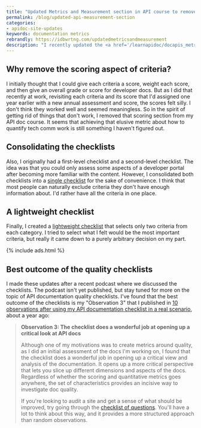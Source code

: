 ```yaml
---
title: "Updated Metrics and Measurement section in API course to remove scoring aspect"
permalink: /blog/updated-api-measurement-section
categories:
- apidoc-site-updates
keywords: documentation metrics
rebrandly: https://idbwrtng.com/updatedmetricsandmeasurement
description: "I recently updated the <a href='/learnapidoc/docapis_metrics_and_measurement.html'>Metrics and measurement</a> section of my API course to remove the section on scoring the various API documentation criteria. I also consolidated the first- and second-level checklists into a <a href='/learnapidoc/docapis_quality_checklist.html'>single checklist</a>."
---
```


## Why remove the scoring aspect of criteria?

I initially thought that I could give each criteria a score, weight each score, and then give an overall grade or score for developer docs. But as I did that recently at work, revisiting each criteria and its score that I'd assigned one year earlier with a new annual assessment and score, the scores felt silly. I don't think they worked well and seemed meaningless. So in the spirit of getting rid of things that don't work, I removed that scoring section from my API doc course. It seems that achieving that elusive metric about how to quantify tech comm work is still something I haven't figured out.

## Consolidating the checklists

Also, I originally had a first-level checklist and a second-level checklist. The idea was that you could only assess some aspects of a developer portal after becoming more familiar with the content. However, I consolidated both checklists into a [single checklist](/learnapidoc/docapis_quality_checklist.html) for the sake of convenience. I think that most people can naturally exclude criteria they don't have enough information about. I'd rather have all the criteria in one place.

## A lightweight checklist

Finally, I created a [lightweight checklist](/learnapidoc/docapis_quality_checklist.html#short_version) that selects only two criteria from each category. I tried to select what I felt would be the most important criteria, but really it came down to a purely arbitrary decision on my part.

{% include ads.html %}

## Best outcome of the quality checklists

I made these updates after a recent podcast where we discussed the checklists. The podcast isn't yet published, but stay tuned for more on the topic of API documentation quality checklists. I've found that the best outcome of the checklists is my "Observation 3" that I published in [10 observations after using my API documentation checklist in a real scenario](/blog/observations-using-checklist/), about a year ago:

> **Observation 3: The checklist does a wonderful job at opening up a critical look at API docs**
>
> Although one of my motivations was to create metrics around quality, as I did an initial assessment of the docs I'm working on, I found that the checklist does a wonderful job in opening up a critical view and analysis of the documentation. It opens up a more critical perspective that lets you slice up different dimensions and aspects of the docs. Regardless of whether the scoring and quantitative metrics goes anywhere, the set of characteristics provides an incisive way to investigate doc quality.
>
> If you're looking to audit a site and get a sense of what should be improved, try going through the [checklist of questions](/learnapidoc/docapis_quality_checklist.html). You'll have a lot to think about this way, and it provides a more structured approach than random observations.
